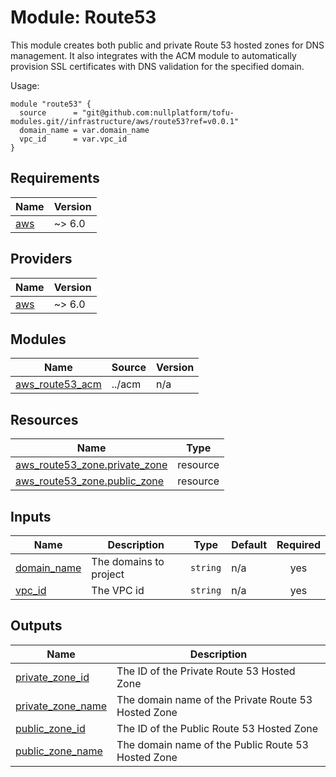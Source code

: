 # Module: Route53

This module creates both public and private Route 53 hosted zones for DNS management. It also integrates with the ACM module to automatically provision SSL certificates with DNS validation for the specified domain.

Usage:

```hcl
module "route53" {
  source      = "git@github.com:nullplatform/tofu-modules.git//infrastructure/aws/route53?ref=v0.0.1"
  domain_name = var.domain_name
  vpc_id      = var.vpc_id
}
```

<!-- BEGIN_TF_DOCS -->
## Requirements

| Name | Version |
|------|---------|
| <a name="requirement_aws"></a> [aws](#requirement\_aws) | ~> 6.0 |

## Providers

| Name | Version |
|------|---------|
| <a name="provider_aws"></a> [aws](#provider\_aws) | ~> 6.0 |

## Modules

| Name | Source | Version |
|------|--------|---------|
| <a name="module_aws_route53_acm"></a> [aws\_route53\_acm](#module\_aws\_route53\_acm) | ../acm | n/a |

## Resources

| Name | Type |
|------|------|
| [aws_route53_zone.private_zone](https://registry.terraform.io/providers/hashicorp/aws/latest/docs/resources/route53_zone) | resource |
| [aws_route53_zone.public_zone](https://registry.terraform.io/providers/hashicorp/aws/latest/docs/resources/route53_zone) | resource |

## Inputs

| Name | Description | Type | Default | Required |
|------|-------------|------|---------|:--------:|
| <a name="input_domain_name"></a> [domain\_name](#input\_domain\_name) | The domains to project | `string` | n/a | yes |
| <a name="input_vpc_id"></a> [vpc\_id](#input\_vpc\_id) | The VPC id | `string` | n/a | yes |

## Outputs

| Name | Description |
|------|-------------|
| <a name="output_private_zone_id"></a> [private\_zone\_id](#output\_private\_zone\_id) | The ID of the Private Route 53 Hosted Zone |
| <a name="output_private_zone_name"></a> [private\_zone\_name](#output\_private\_zone\_name) | The domain name of the Private Route 53 Hosted Zone |
| <a name="output_public_zone_id"></a> [public\_zone\_id](#output\_public\_zone\_id) | The ID of the Public Route 53 Hosted Zone |
| <a name="output_public_zone_name"></a> [public\_zone\_name](#output\_public\_zone\_name) | The domain name of the Public Route 53 Hosted Zone |
<!-- END_TF_DOCS -->